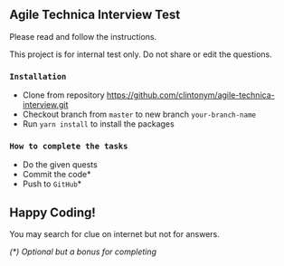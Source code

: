## Agile Technica Interview Test

Please read and follow the instructions.

This project is for internal test only. Do not share or edit the questions.

### `Installation`
- Clone from repository https://github.com/clintonym/agile-technica-interview.git
- Checkout branch from `master` to new branch `your-branch-name`
- Run `yarn install` to install the packages

### `How to complete the tasks`
- Do the given quests
- Commit the code*
- Push to `GitHub`*

## Happy Coding!

You may search for clue on internet but not for answers.

_(*) Optional but a bonus for completing_
